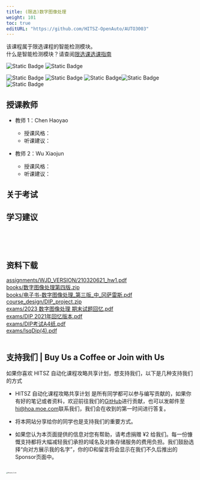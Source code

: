 ```yaml
---
title: (限选)数字图像处理
weight: 101
toc: true
editURL: "https://github.com/HITSZ-OpenAuto/AUTO3003"
---
```

该课程属于限选课程的智能检测模块。
<br>
什么是智能检测模块？请查阅[限选课选课指南](https://hoa.moe/blog/selecting-distributive-lessons/)

![Static Badge](https://img.shields.io/badge/%E8%80%83%E6%9F%A5%E8%AF%BE-green)  ![Static Badge](https://img.shields.io/badge/%E5%AD%A6%E5%88%86-2-moccasin)

![Static Badge](https://img.shields.io/badge/%E6%88%90%E7%BB%A9%E6%9E%84%E6%88%90-gold)  ![Static Badge](https://img.shields.io/badge/%E4%BD%9C%E4%B8%9A-10%25-wheat)  ![Static Badge](https://img.shields.io/badge/课程设计-20%25-wheat)![Static Badge](https://img.shields.io/badge/实验-25%25-wheat)![Static Badge](https://img.shields.io/badge/%E6%9C%9F%E6%9C%AB%E8%80%83%E8%AF%95-45%25-wheat)


## 授课教师

- 教师 1：Chen Haoyao
  - 授课风格：
  - 听课建议：
  
- 教师 2：Wu Xiaojun
  - 授课风格：
  - 听课建议：

## 关于考试

## 学习建议
<br>
<br>
<br>


## 资料下载

<a href="https://gh.hoa.moe/github.com/HITSZ-OpenAuto/AUTO3003/raw/main/assignments/WJD_VERSION/210320621_hw1.pdf">assignments/WJD_VERSION/210320621_hw1.pdf</a>
<br>
<a href="https://gh.hoa.moe/github.com/HITSZ-OpenAuto/AUTO3003/raw/main/books/%E6%95%B0%E5%AD%97%E5%9B%BE%E5%83%8F%E5%A4%84%E7%90%86%E7%AC%AC%E5%9B%9B%E7%89%88.zip">books/数字图像处理第四版.zip</a>
<br>
<a href="https://gh.hoa.moe/github.com/HITSZ-OpenAuto/AUTO3003/raw/main/books/%E7%94%B5%E5%AD%90%E4%B9%A6-%E6%95%B0%E5%AD%97%E5%9B%BE%E5%83%8F%E5%A4%84%E7%90%86_%E7%AC%AC%E4%B8%89%E7%89%88_%E4%B8%AD_%E5%86%88%E8%90%A8%E9%9B%B7%E6%96%AF.pdf">books/电子书-数字图像处理_第三版_中_冈萨雷斯.pdf</a>
<br>
<a href="https://gh.hoa.moe/github.com/HITSZ-OpenAuto/AUTO3003/raw/main/course_design/DIP_project.zip">course_design/DIP_project.zip</a>
<br>
<a href="https://gh.hoa.moe/github.com/HITSZ-OpenAuto/AUTO3003/raw/main/exams/2023%20%E6%95%B0%E5%AD%97%E5%9B%BE%E5%83%8F%E5%A4%84%E7%90%86%20%E6%9C%9F%E6%9C%AB%E8%AF%95%E9%A2%98%E5%9B%9E%E5%BF%86.pdf">exams/2023 数字图像处理 期末试题回忆.pdf</a>
<br>
<a href="https://gh.hoa.moe/github.com/HITSZ-OpenAuto/AUTO3003/raw/main/exams/DIP%202021%E5%B9%B4%E5%9B%9E%E5%BF%86%E7%89%88%E6%9C%AC.pdf">exams/DIP 2021年回忆版本.pdf</a>
<br>
<a href="https://gh.hoa.moe/github.com/HITSZ-OpenAuto/AUTO3003/raw/main/exams/DIP%E8%80%83%E8%AF%95A4%E7%BA%B8.pdf">exams/DIP考试A4纸.pdf</a>
<br>
<a href="https://gh.hoa.moe/github.com/HITSZ-OpenAuto/AUTO3003/raw/main/exams/lsqDip%284%29.pdf">exams/lsqDip(4).pdf</a>
<br>
<br>


## 支持我们 | Buy Us a Coffee or Join with Us

如果你喜欢 HITSZ 自动化课程攻略共享计划，想支持我们，以下是几种支持我们的方式

- HITSZ 自动化课程攻略共享计划 是所有同学都可以参与编写贡献的，如果你有好的笔记或者资料，欢迎前往我们的[GitHub](https://github.com/HITSZ-OpenAuto)进行贡献，也可以发邮件至[hi@hoa.moe.com](mailto:hi@hoa.moe)联系我们，我们会在收到的第一时间进行答复。

- 将本网站分享给你的同学也是支持我们的重要方式。

- 如果您认为本页面提供的信息对您有帮助，请考虑捐赠 ¥2 给我们。每一份慷慨支持都将大幅减轻我们承担的域名及对象存储服务的费用负担。我们鼓励选择“向对方展示我的名字”，你的ID和留言将会显示在我们不久后推出的Sponsor页面中。

<br>
<img src="https://mitcher-1316637614.cos.ap-nanjing.myqcloud.com/hoa/20231112170457.png?imageSlim" alt="Reward_Code" style="zoom:25%; display: block; margin: 0 auto;" />